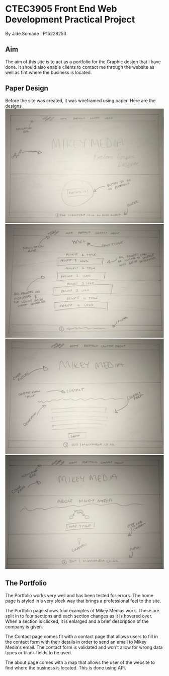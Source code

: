 

# CTEC3905 Front End Web Development Practical Project
By Jide Somade | P15228253

## Aim
The aim of this site is to act as a portfolio for the Graphic design that i have done. It should also enable clients to contact me through the website as well as fint where the business is located.

## Paper Design
Before the site was created, it was wireframed using paper. Here are the designs
![alt home page](https://github.com/JideMikey/Portfolio/blob/master/images/IMG_8995.JPG)
![alt portfolio page](https://github.com/JideMikey/Portfolio/blob/master/images/IMG_8996.JPG)
![alt contact page](https://github.com/JideMikey/Portfolio/blob/master/images/IMG_8997.JPG)
![alt about page](https://github.com/JideMikey/Portfolio/blob/master/images/IMG_8998.JPG)

## The Portfolio
The Portfolio works very well and has been tested for errors. The home page is styled in a very sleek way that brings a professional feel to the site.

The Portfolio page shows four examples of Mikey Medias work. These are split in to four sections and each section changes as it is hovered over. When a section is clicked, it is enlarged and a brief description of the company is given.

The Contact page comes fit with a contact page that allows users to fill in the contact form with their details in order to send an email to Mikey Media's email. The contact form is validated and won't allow for wrong data types or blank fields to be used.

The about page comes with a map that allows the user of the website to find where the business is located. This is done using API.